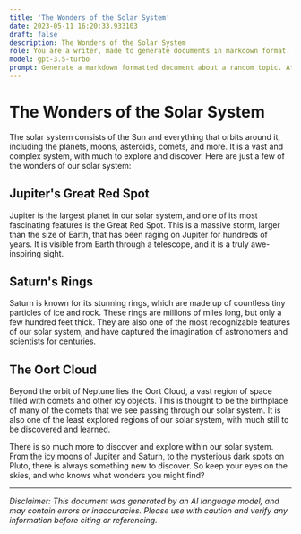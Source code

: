 ```yaml
---
title: 'The Wonders of the Solar System'
date: 2023-05-11 16:20:33.933103
draft: false
description: The Wonders of the Solar System
role: You are a writer, made to generate documents in markdown format. It is very important that all of the documents you generate are in valid markdown format.
model: gpt-3.5-turbo
prompt: Generate a markdown formatted document about a random topic. At the bottom, include a disclaimer explaining that the document was generated by you. The first line of the document should be the title. Make sure that the entire document is in proper markdown format, using a mix of various tags to make the document visually appealing.
---
```


# The Wonders of the Solar System

The solar system consists of the Sun and everything that orbits around it, including the planets, moons, asteroids, comets, and more. It is a vast and complex system, with much to explore and discover. Here are just a few of the wonders of our solar system:

## Jupiter's Great Red Spot

Jupiter is the largest planet in our solar system, and one of its most fascinating features is the Great Red Spot. This is a massive storm, larger than the size of Earth, that has been raging on Jupiter for hundreds of years. It is visible from Earth through a telescope, and it is a truly awe-inspiring sight.

## Saturn's Rings

Saturn is known for its stunning rings, which are made up of countless tiny particles of ice and rock. These rings are millions of miles long, but only a few hundred feet thick. They are also one of the most recognizable features of our solar system, and have captured the imagination of astronomers and scientists for centuries.

## The Oort Cloud

Beyond the orbit of Neptune lies the Oort Cloud, a vast region of space filled with comets and other icy objects. This is thought to be the birthplace of many of the comets that we see passing through our solar system. It is also one of the least explored regions of our solar system, with much still to be discovered and learned.

There is so much more to discover and explore within our solar system. From the icy moons of Jupiter and Saturn, to the mysterious dark spots on Pluto, there is always something new to discover. So keep your eyes on the skies, and who knows what wonders you might find?

---

*Disclaimer: This document was generated by an AI language model, and may contain errors or inaccuracies. Please use with caution and verify any information before citing or referencing.*